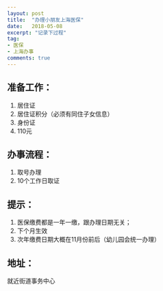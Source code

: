 ```yaml
---
layout: post
title:  "办理小朋友上海医保"
date:   2018-05-08
excerpt: "记录下过程"
tag:
- 医保
- 上海办事
comments: true
---
```


## 准备工作：
1. 居住证
2. 居住证积分（必须有同住子女信息）
3. 身份证
4. 110元

## 办事流程：
1. 取号办理
2. 10个工作日取证

## 提示：
1. 医保缴费都是一年一缴，跟办理日期无关；
2. 下个月生效
3. 次年缴费日期大概在11月份前后（幼儿园会统一办理）

## 地址：
就近街道事务中心

